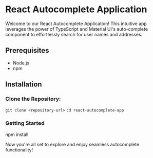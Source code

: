 # React Autocomplete Application

Welcome to our React Autocomplete Application! This intuitive app leverages the power of TypeScript and Material UI's auto-complete component to effortlessly search for user names and addresses.

## Prerequisites
- Node.js
- npm

## Installation

### Clone the Repository:
`git clone <repository-url>`
`cd react-autocomplete-app`

### Getting Started
npm install


Now you're all set to explore and enjoy seamless autocomplete functionality!
